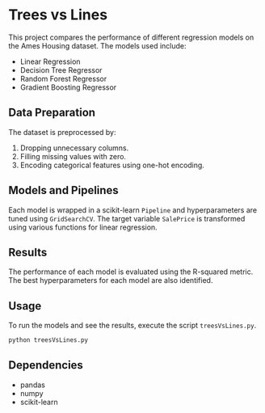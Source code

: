 # Trees vs Lines

This project compares the performance of different regression models on the Ames Housing dataset. The models used include:

- Linear Regression
- Decision Tree Regressor
- Random Forest Regressor
- Gradient Boosting Regressor

## Data Preparation

The dataset is preprocessed by:
1. Dropping unnecessary columns.
2. Filling missing values with zero.
3. Encoding categorical features using one-hot encoding.

## Models and Pipelines

Each model is wrapped in a scikit-learn `Pipeline` and hyperparameters are tuned using `GridSearchCV`. The target variable `SalePrice` is transformed using various functions for linear regression.

## Results

The performance of each model is evaluated using the R-squared metric. The best hyperparameters for each model are also identified.

## Usage

To run the models and see the results, execute the script `treesVsLines.py`.

```bash
python treesVsLines.py
```

## Dependencies

- pandas
- numpy
- scikit-learn

